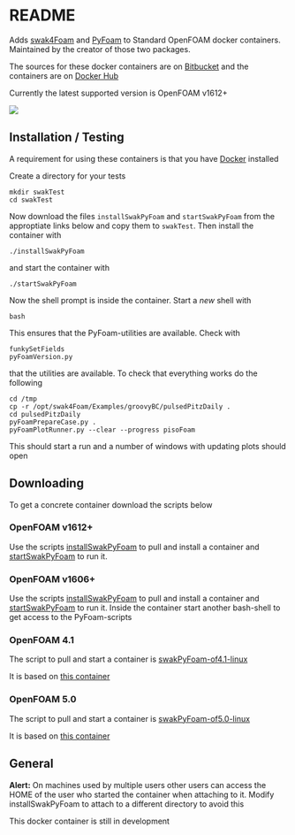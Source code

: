 # README #

Adds [swak4Foam](https://openfoamwiki.net/index.php/Contrib/swak4Foam) and [PyFoam](https://openfoamwiki.net/index.php/Contrib/PyFoam) to Standard OpenFOAM docker containers. Maintained by the creator of those two packages.

The sources for these docker containers are on [Bitbucket](https://bitbucket.org/bgschaid/swak4foamandpyfoamdockerfile) and the containers are on [Docker Hub](https://hub.docker.com/r/hfdresearch/swak4foamandpyfoam/)

Currently the latest supported version is OpenFOAM v1612+

[![](https://images.microbadger.com/badges/image/hfdresearch/swak4foamandpyfoam.svg)](https://microbadger.com/images/hfdresearch/swak4foamandpyfoam "Get your own image badge on microbadger.com")

## Installation / Testing ##

A requirement for using these containers is that you have [Docker](https://www.docker.com/) installed

Create a directory for your tests

    mkdir swakTest
    cd swakTest

Now download the files `installSwakPyFoam` and `startSwakPyFoam` from the approptiate links below and copy them to `swakTest`. Then install the container with

    ./installSwakPyFoam

and start the container with

    ./startSwakPyFoam

Now the shell prompt is inside the container. Start a *new* shell with

    bash

This ensures that the PyFoam-utilities are available. Check with

    funkySetFields
    pyFoamVersion.py

that the utilities are available. To check that everything works do the following

    cd /tmp
    cp -r /opt/swak4Foam/Examples/groovyBC/pulsedPitzDaily .
    cd pulsedPitzDaily
    pyFoamPrepareCase.py .
    pyFoamPlotRunner.py --clear --progress pisoFoam

This should start a run and a number of windows with updating plots should open

## Downloading ##

To get a concrete container download the scripts below

### OpenFOAM v1612+ ###

Use the scripts [installSwakPyFoam](https://bitbucket.org/bgschaid/swak4foamandpyfoamdockerfile/src/89fd00f6a6e9bf12aed73a4de8c303852efacc7b/installSwakPyFoam) to pull and install a container and [startSwakPyFoam](https://bitbucket.org/bgschaid/swak4foamandpyfoamdockerfile/src/89fd00f6a6e9bf12aed73a4de8c303852efacc7b/startSwakPyFoam) to run it.

### OpenFOAM v1606+ ###

Use the scripts [installSwakPyFoam](https://bitbucket.org/bgschaid/swak4foamandpyfoamdockerfile/src/67976d0d86c566e4fc735e0cbf994c48f78c0acf/installSwakPyFoam?at=v1606%2B&fileviewer=file-view-default) to pull and install a container and [startSwakPyFoam](https://bitbucket.org/bgschaid/swak4foamandpyfoamdockerfile/src/67976d0d86c566e4fc735e0cbf994c48f78c0acf/startSwakPyFoam?at=v1606%2B&fileviewer=file-view-default) to run it. Inside the container start another bash-shell to get access to the PyFoam-scripts

### OpenFOAM 4.1 ###

The script to pull and start a container
is
[swakPyFoam-of4.1-linux](https://bitbucket.org/bgschaid/swak4foamandpyfoamdockerfile/raw/0e9ee387c001d3f87561b5973bb57a1169cde18c/swakPyFoam-of4.1-linux)

It is based on [this container](https://hub.docker.com/r/openfoam/openfoam4-paraview50/)
 
### OpenFOAM 5.0 ###

The script to pull and start a container
is
[swakPyFoam-of5.0-linux](https://bitbucket.org/bgschaid/swak4foamandpyfoamdockerfile/raw/72ea4ab8d3c950fd1cdfa1adc98e3e66666366cb/swakPyFoam-of5.0-linux)

It is based on [this container](https://hub.docker.com/r/openfoam/openfoam5-paraview54/)
 
## General ##

**Alert:** On machines used by multiple users other users can access the HOME of the user who started the container when attaching to it. Modify installSwakPyFoam to attach to a different directory to avoid this

This docker container is still in development
